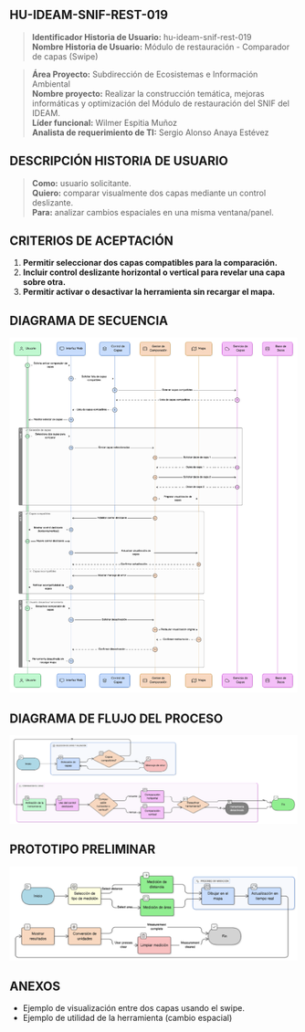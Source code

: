 ## HU-IDEAM-SNIF-REST-019

> **Identificador Historia de Usuario:** hu-ideam-snif-rest-019 \
> **Nombre Historia de Usuario:** Módulo de restauración - Comparador de capas (Swipe)

> **Área Proyecto:** Subdirección de Ecosistemas e Información Ambiental \
> **Nombre proyecto:** Realizar la construcción temática, mejoras informáticas y optimización del Módulo de restauración del SNIF del IDEAM. \
> **Líder funcional:** Wilmer Espitia Muñoz\
> **Analista de requerimiento de TI:** Sergio Alonso Anaya Estévez

## DESCRIPCIÓN HISTORIA DE USUARIO

> **Como:** usuario solicitante. \
> **Quiero:**  comparar visualmente dos capas mediante un control deslizante. \
> **Para:** analizar cambios espaciales en una misma ventana/panel.

## CRITERIOS DE ACEPTACIÓN

1. **Permitir seleccionar dos capas compatibles para la comparación.**
2. **Incluir control deslizante horizontal o vertical para revelar una capa sobre otra.**
3. **Permitir activar o desactivar la herramienta sin recargar el mapa.**



## DIAGRAMA DE SECUENCIA

![IMAGEN DIAGRAMA DE SECUENCIA](assets/secuencia-hu-ideam-snif-rest-019.png)

## DIAGRAMA DE FLUJO DEL PROCESO

![IMAGEN DIAGRAMA DE FLUJO DEL PROCESO](assets/actividades-hu-ideam-snif-rest-019.png)

## PROTOTIPO PRELIMINAR

![PROTOTIPO PRELIMINAR](assets/wireframe-hu-ideam-snif-rest-015.png)

## ANEXOS

- Ejemplo de visualización entre dos capas usando el swipe.
- Ejemplo de utilidad de la herramienta (cambio espacial)

